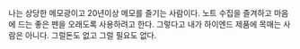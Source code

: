 나는 상당한 메모광이고 20년이상 메모를 즐기는 사람이다. 
노트 수집을 즐겨하고 마음에 드는 좋은 펜을 오래도록 사용하려고 한다. 
그렇다고 내가 하이엔드 제품에 목매는 사람은 아니다. 
그럴돈도 없고 그럴 필요도 없다. 
